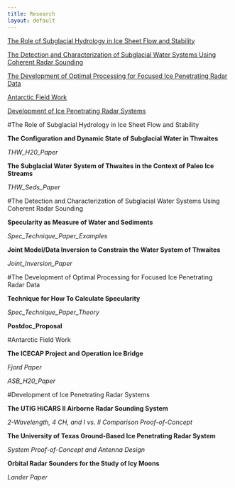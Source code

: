 ```yaml
---
title: Research
layout: default
---
```



[The Role of Subglacial Hydrology in Ice Sheet Flow and Stability](#water_stability)

[The Detection and Characterization of Subglacial Water Systems Using Coherent Radar Sounding](#water_detection)

[The Development of Optimal Processing for Focused Ice Penetrating Radar Data](#optimal_processing)

[Antarctic Field Work](#field_work)

[Development of Ice Penetrating Radar Systems](#radar_systems)

#The Role of Subglacial Hydrology in Ice Sheet Flow and Stability <a name="water_stability" />


**The Configuration and Dynamic State of Subglacial Water in Thwaites**

*THW_H20_Paper*

**The Subglacial Water System of Thwaites in the Context of Paleo Ice Streams**

*THW_Seds_Paper*

#The Detection and Characterization of Subglacial Water Systems Using Coherent Radar Sounding <a name="water_detection" />

**Specularity as Measure of Water and Sediments**

*Spec_Technique_Paper_Examples*

**Joint Model/Data Inversion to Constrain  the Water System of Thwaites**

*Joint_Inversion_Paper*

#The Development of Optimal Processing for Focused Ice Penetrating Radar Data<a name="optimal_processing" />

**Technique for How To Calculate Specularity**

*Spec_Technique_Paper_Theory*

**Postdoc_Proposal**

#Antarctic Field Work <a name="field_work"></a>

**The ICECAP Project and Operation Ice Bridge**

*Fjord Paper*

*ASB_H20_Paper*

#Development of Ice Penetrating Radar Systems <a name="radar_systems" />

**The UTIG HiCARS II Airborne Radar Sounding System**

*2-Wavelength, 4 CH, and I vs. II Comparison Proof-of-Concept*

**The University of Texas Ground-Based Ice Penetrating Radar System**

*System Proof-of-Concept and Antenna Design*

**Orbital Radar Sounders for the Study of Icy Moons**

*Lander Paper*
